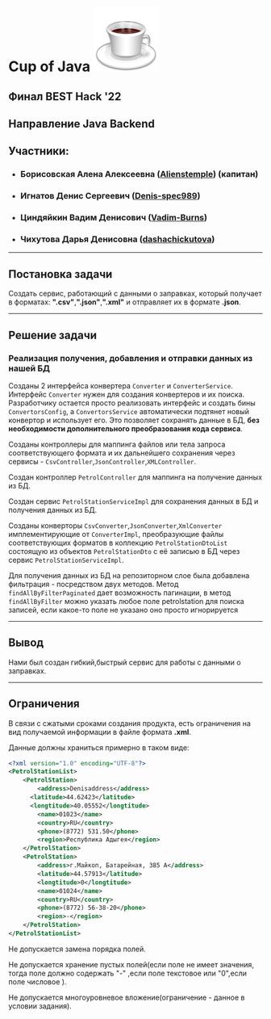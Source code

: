 # Cup of Java ![cup](https://raw.githubusercontent.com/Denis-spec989/DifferentPhotos/master/Hakaton/cupofjava1.png)
## **Финал BEST Hack '22**
## Направление **Java Backend**
## Участники:
+ ### Борисовская Алена Алексеевна ([Alienstemple](https://github.com/Alienstemple)) (капитан)
+ ### Игнатов Денис Сергеевич ([Denis-spec989](https://github.com/Denis-spec989))
+ ### Циндяйкин Вадим Денисович ([Vadim-Burns](https://github.com/Vadim-Burns))
+ ### Чихутова Дарья Денисовна ([dashachickutova](https://github.com/dashachickutova))

---
 ## Постановка задачи
 Создать сервис, работающий с данными о заправках, который получает в форматах: **".csv"**,**".json"**,**".xml"** и отправляет их в формате **.json**.

---
 ## Решение задачи
 ### Реализация получения, добавления и отправки данных из нашей БД
 Созданы 2 интерфейса конвертера `Converter` и `ConverterService`. Интерфейс `Converter` нужен для создания конвертеров и их поиска. Разработчику остается просто реализовать интерфейс и создать бины `ConvertorsConfig`, а `ConvertorsService` автоматически подтянет новый конвертор и использует его. Это позволяет сохранять данные в БД, **без необходимости дополнительного преобразования кода сервиса**.

 Созданы контроллеры для маппинга файлов или тела запроса соответствующего формата и их дальнейшего сохранения через сервисы - `CsvController`,`JsonController`,`XMLController`.
 
 Создан контроллер `PetrolController` для маппинга на получение данных из БД.

 Создан сервис `PetrolStationServiceImpl` для сохранения данных в БД и получения данных из БД.

 Созданы конверторы `CsvConverter`,`JsonConverter`,`XmlConverter` имплементирующие от `ConverterImpl`, преобразующие файлы соответствующих форматов в коллекцию `PetrolStationDtoList` состоящую из объектов `PetrolStationDto` с её записью в БД через сервис `PetrolStationServiceImpl`.

 Для получения данных из БД на репозиторном слое была добавлена фильтрация - посредством двух методов. Метод `findAllByFilterPaginated` дает возможность пагинации, в метод `findAllByFilter` можно указать любое поле petrolstation для поиска записей, если какое-то поле не указано оно просто игнорируется


---
## Вывод

Нами был создан гибкий,быстрый сервис для работы с данными о заправках.

---
## Ограничения

В связи с сжатыми сроками создания продукта, есть ограничения на вид получаемой  информации в файле формата **.xml**.

Данные должны храниться примерно в таком виде:
```xml
<?xml version="1.0" encoding="UTF-8"?>
<PetrolStationList>
    <PetrolStation>
        <address>Denisaddress</address>
      <latitude>44.62423</latitude> 
      <longtitude>40.05552</longtitude>  
        <name>01023</name>
        <country>RU</country>
        <phone>(8772) 531.50</phone>
        <region>Республика Адыгея</region>
    </PetrolStation>
    <PetrolStation>
        <address>г.Майкоп, Батарейная, 385 А</address>
        <latitude>44.57913</latitude> 
        <longtitude>0</longtitude> 
        <name>01024</name>
        <country>RU</country>
        <phone>(8772) 56-38-20</phone>
        <region>-</region>
    </PetrolStation>
</PetrolStationList>
```
Не допускается замена порядка полей.

Не допускается хранение пустых полей(если поле не имеет значения, тогда поле должно содержать "-" ,если поле текстовое или "0",если поле числовое ).

Не допускается многоуровневое вложение(ограничение - данное в условии задания).


